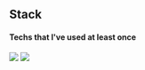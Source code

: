 ## Stack
#### Techs that I've used at least once
<img src="https://img.shields.io/badge/C-A8B9CC?style=flat-square&logo=C&logoColor=#A8B9CC"/></a>
<img src="https://img.shields.io/badge/C++-00599C?style=flat-square&logo=C++&logoColor=#white"/></a>
